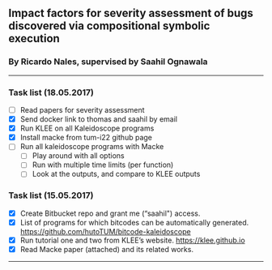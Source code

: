 ## Impact	factors	for	severity	assessment	of	bugs	discovered	via compositional	symbolic	execution
### By Ricardo Nales, supervised by Saahil Ognawala
---------------------------------------
### Task list (18.05.2017)
- [ ] Read papers for severity assessment
- [x] Send docker link to thomas and saahil by email
- [x] Run KLEE on all Kaleidoscope programs
- [x] Install macke from tum-i22 github page
- [ ] Run all kaleidoscope programs with Macke
  - [ ] Play around with all options
  - [ ] Run with multiple time limits (per function)
  - [ ] Look at the outputs, and compare to KLEE outputs

### Task list (15.05.2017)
- [x] Create Bitbucket repo and grant me (“saahil") access.
- [x] List of programs for which bitcodes can be automatically generated.     https://github.com/hutoTUM/bitcode-kaleidoscope
- [x] Run tutorial one and two from KLEE’s website. https://klee.github.io
- [x] Read Macke paper (attached) and its related works.
---------------------------------------
